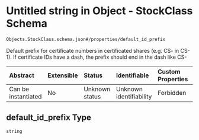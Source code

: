 # Untitled string in Object - StockClass Schema

```txt
Objects.StockClass.schema.json#/properties/default_id_prefix
```

Default prefix for certificate numbers in certificated shares (e.g. CS- in CS-1). If certificate IDs have a dash, the prefix should end in the dash like CS-

| Abstract            | Extensible | Status         | Identifiable            | Custom Properties | Additional Properties | Access Restrictions | Defined In                                                                                    |
| :------------------ | :--------- | :------------- | :---------------------- | :---------------- | :-------------------- | :------------------ | :-------------------------------------------------------------------------------------------- |
| Can be instantiated | No         | Unknown status | Unknown identifiability | Forbidden         | Allowed               | none                | [StockClass.schema.json*](../../schema/objects/StockClass.schema.json "open original schema") |

## default_id_prefix Type

`string`
